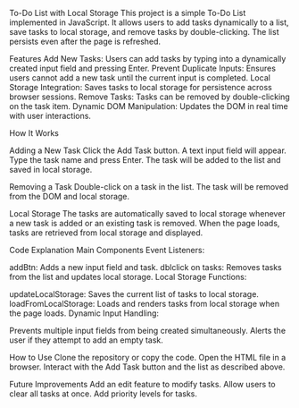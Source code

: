 To-Do List with Local Storage
This project is a simple To-Do List implemented in JavaScript. It allows users to add tasks dynamically to a list, save tasks to local storage, and remove tasks by double-clicking. The list persists even after the page is refreshed.

Features
Add New Tasks: Users can add tasks by typing into a dynamically created input field and pressing Enter.
Prevent Duplicate Inputs: Ensures users cannot add a new task until the current input is completed.
Local Storage Integration: Saves tasks to local storage for persistence across browser sessions.
Remove Tasks: Tasks can be removed by double-clicking on the task item.
Dynamic DOM Manipulation: Updates the DOM in real time with user interactions.


How It Works

Adding a New Task
Click the Add Task button.
A text input field will appear.
Type the task name and press Enter.
The task will be added to the list and saved in local storage.

Removing a Task
Double-click on a task in the list.
The task will be removed from the DOM and local storage.


Local Storage
The tasks are automatically saved to local storage whenever a new task is added or an existing task is removed.
When the page loads, tasks are retrieved from local storage and displayed.


Code Explanation
Main Components
Event Listeners:

addBtn: Adds a new input field and task.
dblclick on tasks: Removes tasks from the list and updates local storage.
Local Storage Functions:

updateLocalStorage: Saves the current list of tasks to local storage.
loadFromLocalStorage: Loads and renders tasks from local storage when the page loads.
Dynamic Input Handling:

Prevents multiple input fields from being created simultaneously.
Alerts the user if they attempt to add an empty task.

How to Use
Clone the repository or copy the code.
Open the HTML file in a browser.
Interact with the Add Task button and the list as described above.


Future Improvements
Add an edit feature to modify tasks.
Allow users to clear all tasks at once.
Add priority levels for tasks.
